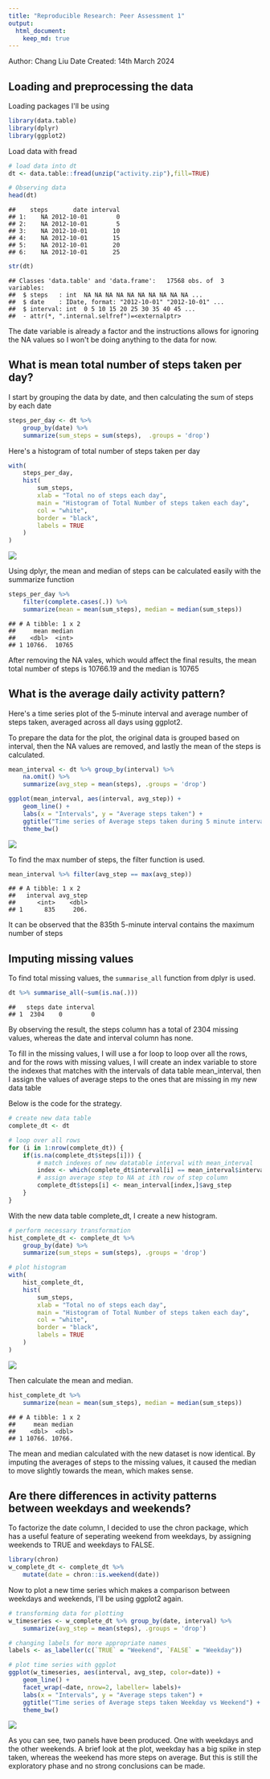 ```yaml
---
title: "Reproducible Research: Peer Assessment 1"
output: 
  html_document:
    keep_md: true
---
```


Author: Chang Liu
Date Created: 14th March 2024

## Loading and preprocessing the data

Loading packages I'll be using

```r
library(data.table)
library(dplyr)
library(ggplot2)
```

Load data with fread

```r
# load data into dt
dt <- data.table::fread(unzip("activity.zip"),fill=TRUE)

# Observing data
head(dt)
```

```
##    steps       date interval
## 1:    NA 2012-10-01        0
## 2:    NA 2012-10-01        5
## 3:    NA 2012-10-01       10
## 4:    NA 2012-10-01       15
## 5:    NA 2012-10-01       20
## 6:    NA 2012-10-01       25
```

```r
str(dt)
```

```
## Classes 'data.table' and 'data.frame':	17568 obs. of  3 variables:
##  $ steps   : int  NA NA NA NA NA NA NA NA NA NA ...
##  $ date    : IDate, format: "2012-10-01" "2012-10-01" ...
##  $ interval: int  0 5 10 15 20 25 30 35 40 45 ...
##  - attr(*, ".internal.selfref")=<externalptr>
```
The date variable is already a factor and the instructions allows for ignoring the 
NA values so I won't be doing anything to the data for now.

## What is mean total number of steps taken per day?

I start by grouping the data by date, and then calculating the sum of steps by
each date

```r
steps_per_day <- dt %>%
    group_by(date) %>%
    summarize(sum_steps = sum(steps),  .groups = 'drop')
```

Here's a histogram of total number of steps taken per day

```r
with(
    steps_per_day,
    hist(
        sum_steps,
        xlab = "Total no of steps each day",
        main = "Histogram of Total Number of steps taken each day",
        col = "white",
        border = "black",
        labels = TRUE
    )
)
```

![](PA1_template_files/figure-html/histogram1-1.png)<!-- -->

Using dplyr, the mean and median of steps can be calculated easily with the summarize function


```r
steps_per_day %>%
    filter(complete.cases(.)) %>%
    summarize(mean = mean(sum_steps), median = median(sum_steps))
```

```
## # A tibble: 1 x 2
##     mean median
##    <dbl>  <int>
## 1 10766.  10765
```

After removing the NA vales, which would affect the final results, the mean total number of steps is 10766.19 and the median is 10765

## What is the average daily activity pattern?

Here's a time series plot of the 5-minute interval and average number of steps taken, averaged across all days using ggplot2.

To prepare the data for the plot, the original data is grouped based on interval, then the NA values are removed, and lastly the mean of the steps is calculated.

```r
mean_interval <- dt %>% group_by(interval) %>%
    na.omit() %>%
    summarize(avg_step = mean(steps), .groups = 'drop')
```


```r
ggplot(mean_interval, aes(interval, avg_step)) +
    geom_line() +
    labs(x = "Intervals", y = "Average steps taken") +
    ggtitle("Time series of Average steps taken during 5 minute interval") +
    theme_bw()
```

![](PA1_template_files/figure-html/timeseries1-1.png)<!-- -->

To find the max number of steps, the filter function is used. 


```r
mean_interval %>% filter(avg_step == max(avg_step))
```

```
## # A tibble: 1 x 2
##   interval avg_step
##      <int>    <dbl>
## 1      835     206.
```
It can be observed that the 835th 5-minute interval contains the maximum number
of steps

## Imputing missing values

To find total missing values, the `summarise_all` function from dplyr is used.


```r
dt %>% summarise_all(~sum(is.na(.)))
```

```
##   steps date interval
## 1  2304    0        0
```
By observing the result, the steps column has a total of 2304 missing values,
whereas the date and interval column has none.

To fill in the missing values, I will use a for loop to loop over all the rows,
and for the rows with missing values, I will create an index variable to
store the indexes that matches with the intervals of data table mean_interval, 
then I assign the values of average steps to the ones that are missing in my new data table

Below is the code for the strategy.


```r
# create new data table
complete_dt <- dt

# loop over all rows
for (i in 1:nrow(complete_dt)) {
    if(is.na(complete_dt$steps[i])) {
        # match indexes of new datatable interval with mean_interval
        index <- which(complete_dt$interval[i] == mean_interval$interval)
        # assign average step to NA at ith row of step column
        complete_dt$steps[i] <- mean_interval[index,]$avg_step
    }
}
```

With the new data table complete_dt, I create a new histogram. 


```r
# perform necessary transformation
hist_complete_dt <- complete_dt %>%
    group_by(date) %>%
    summarize(sum_steps = sum(steps), .groups = 'drop')
```

```r
# plot histogram
with(
    hist_complete_dt,
    hist(
        sum_steps,
        xlab = "Total no of steps each day",
        main = "Histogram of Total Number of steps taken each day",
        col = "white",
        border = "black",
        labels = TRUE
    )
)
```

![](PA1_template_files/figure-html/histogram2-1.png)<!-- -->

Then calculate the mean and median. 


```r
hist_complete_dt %>%
    summarize(mean = mean(sum_steps), median = median(sum_steps))
```

```
## # A tibble: 1 x 2
##     mean median
##    <dbl>  <dbl>
## 1 10766. 10766.
```

The mean and median calculated with the new dataset is now identical. By imputing
the averages of steps to the missing values, it caused the median to move slightly 
towards the mean, which makes sense.


## Are there differences in activity patterns between weekdays and weekends?

To factorize the date column, I decided to use the chron package, which has a useful
feature of seperating weekend from weekdays, by assigning weekends to TRUE and 
weekdays to FALSE. 


```r
library(chron) 
w_complete_dt <- complete_dt %>%
    mutate(date = chron::is.weekend(date))
```

Now to plot a new time series which makes a comparison between weekdays and weekends,
I'll be using ggplot2 again.


```r
# transforming data for plotting
w_timeseries <- w_complete_dt %>% group_by(date, interval) %>%
    summarize(avg_step = mean(steps), .groups = 'drop')

# changing labels for more appropriate names
labels <- as_labeller(c(`TRUE` = "Weekend", `FALSE` = "Weekday"))
```

```r
# plot time series with ggplot
ggplot(w_timeseries, aes(interval, avg_step, color=date)) +
    geom_line() +
    facet_wrap(~date, nrow=2, labeller= labels)+
    labs(x = "Intervals", y = "Average steps taken") +
    ggtitle("Time series of Average steps taken Weekday vs Weekend") +
    theme_bw()
```

![](PA1_template_files/figure-html/timeseries2-1.png)<!-- -->

As you can see, two panels have been produced. One with weekdays and the other
weekends. A brief look at the plot, weekday has a big spike in step taken, whereas
the weekend has more steps on average. But this is still the exploratory phase and 
no strong conclusions can be made.
